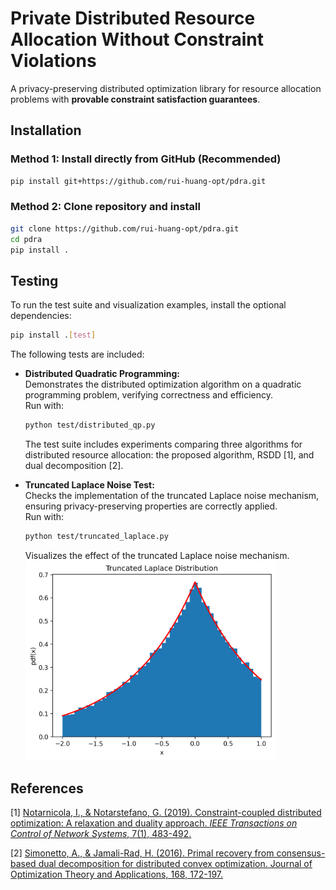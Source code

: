 # Private Distributed Resource Allocation Without Constraint Violations

A privacy-preserving distributed optimization library for resource allocation problems with **provable constraint satisfaction guarantees**.

## Installation

### Method 1: Install directly from GitHub (Recommended)
```bash
pip install git+https://github.com/rui-huang-opt/pdra.git
```

### Method 2: Clone repository and install
```bash
git clone https://github.com/rui-huang-opt/pdra.git
cd pdra
pip install .
```

## Testing

To run the test suite and visualization examples, install the optional dependencies:
```bash
pip install .[test]
```

The following tests are included:

- **Distributed Quadratic Programming:**  
    Demonstrates the distributed optimization algorithm on a quadratic programming problem, verifying correctness and efficiency.  
    Run with:
    ```bash
    python test/distributed_qp.py
    ```
    The test suite includes experiments comparing three algorithms for distributed resource allocation: the proposed algorithm, RSDD [1], and dual decomposition [2].

- **Truncated Laplace Noise Test:**  
    Checks the implementation of the truncated Laplace noise mechanism, ensuring privacy-preserving properties are correctly applied.  
    Run with:
    ```bash
    python test/truncated_laplace.py
    ```
    Visualizes the effect of the truncated Laplace noise mechanism.  
    <img src="test/figures/truncated_laplace/truncated_laplace.png" alt="Truncated Laplace Noise" width="400"/>

## References

[1] [Notarnicola, I., & Notarstefano, G. (2019). Constraint-coupled distributed optimization: A relaxation and duality approach. *IEEE Transactions on Control of Network Systems*, 7(1), 483-492.](https://ieeexplore.ieee.org/abstract/document/8746216)

[2] [Simonetto, A., & Jamali-Rad, H. (2016). Primal recovery from consensus-based dual decomposition for distributed convex optimization. Journal of Optimization Theory and Applications, 168, 172-197.](https://link.springer.com/article/10.1007/s10957-015-0758-0)